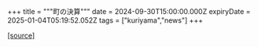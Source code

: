 +++
title = """町の決算"""
date = 2024-09-30T15:00:00.000Z
expiryDate = 2025-01-04T05:19:52.052Z
tags = ["kuriyama","news"]
+++


[[source]](https://www.town.kuriyama.hokkaido.jp/soshiki/32/595.html)
